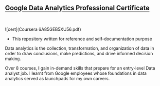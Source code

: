 

## [Google Data Analytics Professional Certificate](https://www.coursera.org/professional-certificates/google-data-analytics)

&nbsp;

![cert](Coursera 6A85GEB5XU56.pdf)

* This repository written for reference and self-documentation purpose


Data analytics is the collection, transformation, and organization of data in order to draw conclusions, make predictions, and drive informed decision making. 

Over 8 courses, I gain in-demand skills that prepare for an entry-level Data analyst job. I learnt from Google employees whose foundations in data analytics served as launchpads for my own careers. 


